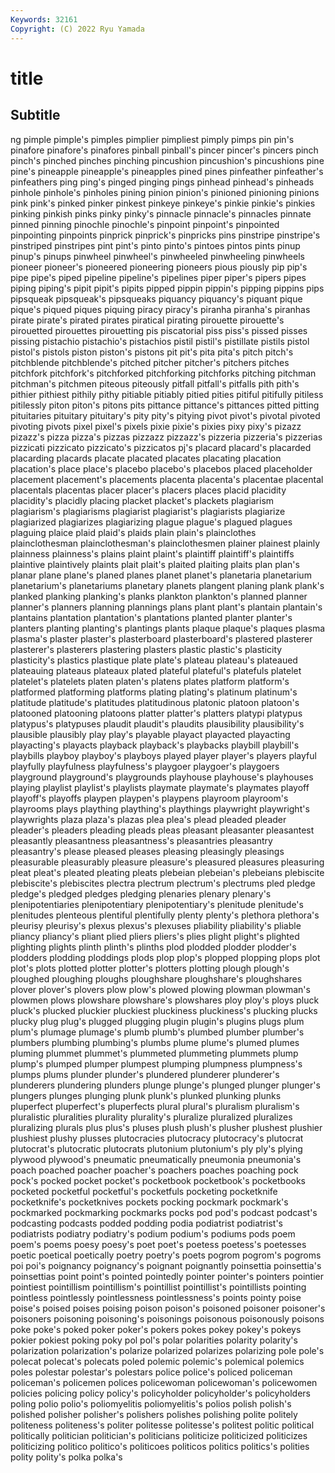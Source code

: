 ```yaml
---
Keywords: 32161
Copyright: (C) 2022 Ryu Yamada
---
```



# title

## Subtitle
ng pimple pimple's pimples pimplier pimpliest pimply pimps pin pin's
pinafore pinafore's pinafores pinball pinball's pincer pincer's pincers pinch pinch's
pinched pinches pinching pincushion pincushion's pincushions pine pine's pineapple pineapple's
pineapples pined pines pinfeather pinfeather's pinfeathers ping ping's pinged pinging
pings pinhead pinhead's pinheads pinhole pinhole's pinholes pining pinion pinion's
pinioned pinioning pinions pink pink's pinked pinker pinkest pinkeye pinkeye's
pinkie pinkie's pinkies pinking pinkish pinks pinky pinky's pinnacle pinnacle's
pinnacles pinnate pinned pinning pinochle pinochle's pinpoint pinpoint's pinpointed pinpointing
pinpoints pinprick pinprick's pinpricks pins pinstripe pinstripe's pinstriped pinstripes pint
pint's pinto pinto's pintoes pintos pints pinup pinup's pinups pinwheel
pinwheel's pinwheeled pinwheeling pinwheels pioneer pioneer's pioneered pioneering pioneers pious
piously pip pip's pipe pipe's piped pipeline pipeline's pipelines piper
piper's pipers pipes piping piping's pipit pipit's pipits pipped pippin
pippin's pipping pippins pips pipsqueak pipsqueak's pipsqueaks piquancy piquancy's piquant
pique pique's piqued piques piquing piracy piracy's piranha piranha's piranhas
pirate pirate's pirated pirates piratical pirating pirouette pirouette's pirouetted pirouettes
pirouetting pis piscatorial piss piss's pissed pisses pissing pistachio pistachio's
pistachios pistil pistil's pistillate pistils pistol pistol's pistols piston piston's
pistons pit pit's pita pita's pitch pitch's pitchblende pitchblende's pitched
pitcher pitcher's pitchers pitches pitchfork pitchfork's pitchforked pitchforking pitchforks pitching
pitchman pitchman's pitchmen piteous piteously pitfall pitfall's pitfalls pith pith's
pithier pithiest pithily pithy pitiable pitiably pitied pities pitiful pitifully
pitiless pitilessly piton piton's pitons pits pittance pittance's pittances pitted
pitting pituitaries pituitary pituitary's pity pity's pitying pivot pivot's pivotal
pivoted pivoting pivots pixel pixel's pixels pixie pixie's pixies pixy
pixy's pizazz pizazz's pizza pizza's pizzas pizzazz pizzazz's pizzeria pizzeria's
pizzerias pizzicati pizzicato pizzicato's pizzicatos pj's placard placard's placarded placarding
placards placate placated placates placating placation placation's place place's placebo
placebo's placebos placed placeholder placement placement's placements placenta placenta's placentae
placental placentals placentas placer placer's placers places placid placidity placidity's
placidly placing placket placket's plackets plagiarism plagiarism's plagiarisms plagiarist plagiarist's
plagiarists plagiarize plagiarized plagiarizes plagiarizing plague plague's plagued plagues plaguing
plaice plaid plaid's plaids plain plain's plainclothes plainclothesman plainclothesman's plainclothesmen
plainer plainest plainly plainness plainness's plains plaint plaint's plaintiff plaintiff's
plaintiffs plaintive plaintively plaints plait plait's plaited plaiting plaits plan
plan's planar plane plane's planed planes planet planet's planetaria planetarium
planetarium's planetariums planetary planets plangent planing plank plank's planked planking
planking's planks plankton plankton's planned planner planner's planners planning plannings
plans plant plant's plantain plantain's plantains plantation plantation's plantations planted
planter planter's planters planting planting's plantings plants plaque plaque's plaques
plasma plasma's plaster plaster's plasterboard plasterboard's plastered plasterer plasterer's plasterers
plastering plasters plastic plastic's plasticity plasticity's plastics plastique plate plate's
plateau plateau's plateaued plateauing plateaus plateaux plated plateful plateful's platefuls
platelet platelet's platelets platen platen's platens plates platform platform's platformed
platforming platforms plating plating's platinum platinum's platitude platitude's platitudes platitudinous
platonic platoon platoon's platooned platooning platoons platter platter's platters platypi
platypus platypus's platypuses plaudit plaudit's plaudits plausibility plausibility's plausible plausibly
play play's playable playact playacted playacting playacting's playacts playback playback's
playbacks playbill playbill's playbills playboy playboy's playboys played player player's
players playful playfully playfulness playfulness's playgoer playgoer's playgoers playground playground's
playgrounds playhouse playhouse's playhouses playing playlist playlist's playlists playmate playmate's
playmates playoff playoff's playoffs playpen playpen's playpens playroom playroom's playrooms
plays plaything plaything's playthings playwright playwright's playwrights plaza plaza's plazas
plea plea's plead pleaded pleader pleader's pleaders pleading pleads pleas
pleasant pleasanter pleasantest pleasantly pleasantness pleasantness's pleasantries pleasantry pleasantry's please
pleased pleases pleasing pleasingly pleasings pleasurable pleasurably pleasure pleasure's pleasured
pleasures pleasuring pleat pleat's pleated pleating pleats plebeian plebeian's plebeians
plebiscite plebiscite's plebiscites plectra plectrum plectrum's plectrums pled pledge pledge's
pledged pledges pledging plenaries plenary plenary's plenipotentiaries plenipotentiary plenipotentiary's plenitude
plenitude's plenitudes plenteous plentiful plentifully plenty plenty's plethora plethora's pleurisy
pleurisy's plexus plexus's plexuses pliability pliability's pliable pliancy pliancy's pliant
plied pliers pliers's plies plight plight's plighted plighting plights plinth
plinth's plinths plod plodded plodder plodder's plodders plodding ploddings plods
plop plop's plopped plopping plops plot plot's plots plotted plotter
plotter's plotters plotting plough plough's ploughed ploughing ploughs ploughshare ploughshare's
ploughshares plover plover's plovers plow plow's plowed plowing plowman plowman's
plowmen plows plowshare plowshare's plowshares ploy ploy's ploys pluck pluck's
plucked pluckier pluckiest pluckiness pluckiness's plucking plucks plucky plug plug's
plugged plugging plugin plugin's plugins plugs plum plum's plumage plumage's
plumb plumb's plumbed plumber plumber's plumbers plumbing plumbing's plumbs plume
plume's plumed plumes pluming plummet plummet's plummeted plummeting plummets plump
plump's plumped plumper plumpest plumping plumpness plumpness's plumps plums plunder
plunder's plundered plunderer plunderer's plunderers plundering plunders plunge plunge's plunged
plunger plunger's plungers plunges plunging plunk plunk's plunked plunking plunks
pluperfect pluperfect's pluperfects plural plural's pluralism pluralism's pluralistic pluralities plurality
plurality's pluralize pluralized pluralizes pluralizing plurals plus plus's pluses plush
plush's plusher plushest plushier plushiest plushy plusses plutocracies plutocracy plutocracy's
plutocrat plutocrat's plutocratic plutocrats plutonium plutonium's ply ply's plying plywood
plywood's pneumatic pneumatically pneumonia pneumonia's poach poached poacher poacher's poachers
poaches poaching pock pock's pocked pocket pocket's pocketbook pocketbook's pocketbooks
pocketed pocketful pocketful's pocketfuls pocketing pocketknife pocketknife's pocketknives pockets pocking
pockmark pockmark's pockmarked pockmarking pockmarks pocks pod pod's podcast podcast's
podcasting podcasts podded podding podia podiatrist podiatrist's podiatrists podiatry podiatry's
podium podium's podiums pods poem poem's poems poesy poesy's poet
poet's poetess poetess's poetesses poetic poetical poetically poetry poetry's poets
pogrom pogrom's pogroms poi poi's poignancy poignancy's poignant poignantly poinsettia
poinsettia's poinsettias point point's pointed pointedly pointer pointer's pointers pointier
pointiest pointillism pointillism's pointillist pointillist's pointillists pointing pointless pointlessly pointlessness
pointlessness's points pointy poise poise's poised poises poising poison poison's
poisoned poisoner poisoner's poisoners poisoning poisoning's poisonings poisonous poisonously poisons
poke poke's poked poker poker's pokers pokes pokey pokey's pokeys
pokier pokiest poking poky pol pol's polar polarities polarity polarity's
polarization polarization's polarize polarized polarizes polarizing pole pole's polecat polecat's
polecats poled polemic polemic's polemical polemics poles polestar polestar's polestars
police police's policed policeman policeman's policemen polices policewoman policewoman's policewomen
policies policing policy policy's policyholder policyholder's policyholders poling polio polio's
poliomyelitis poliomyelitis's polios polish polish's polished polisher polisher's polishers polishes
polishing polite politely politeness politeness's politer politesse politesse's politest politic
political politically politician politician's politicians politicize politicized politicizes politicizing politico
politico's politicoes politicos politics politics's polities polity polity's polka polka's
